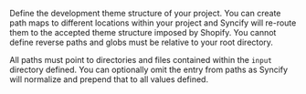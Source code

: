 Define the development theme structure of your project. You can create path maps to different locations within your project and Syncify will re-route them to the accepted theme structure imposed by Shopify. You cannot define reverse paths and globs must be relative to your root directory.

All paths must point to directories and files contained within the `input` directory defined. You can optionally omit the entry from paths as Syncify will normalize and prepend that to all values defined.